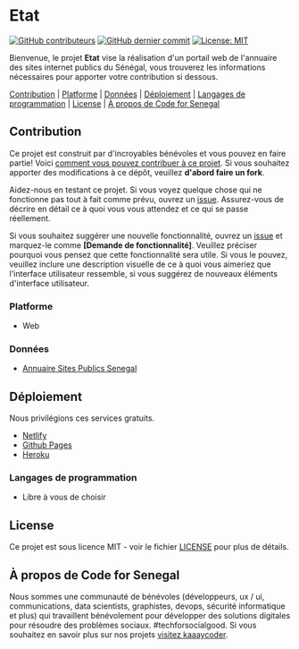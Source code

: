 # Etat

[![GitHub contributeurs](https://img.shields.io/github/contributors/Code-for-Senegal/etat.svg?style=for-the-badge)](https://github.com/Code-for-Senegal/etat/graphs/contributors) [![GitHub dernier commit](https://img.shields.io/github/last-commit/Code-for-Senegal/etat.svg?style=for-the-badge)](https://github.com/Code-for-Senegal/etat/commits/master) [![License: MIT](https://img.shields.io/badge/license-MIT-brightgreen.svg?style=for-the-badge)](https://opensource.org/licenses/MIT)

Bienvenue, le projet **Etat** vise la réalisation d'un portail web de l'annuaire des sites internet publics du Sénégal, vous trouverez les informations nécessaires pour apporter votre contribution si dessous.

[Contribution](#contribution) | [Platforme](#platforme) | [Données](#données) | [Déploiement](#déploiement) | [Langages de programmation](#langages-de-programmation) | [License](#license) | [À propos de Code for Senegal](#à-propos-de-code-for-senegal)

## Contribution

Ce projet est construit par d'incroyables bénévoles et vous pouvez en faire partie! Voici [comment vous pouvez contribuer à ce projet](https://github.com/Code-for-Senegal/.github/blob/main/CONTRIBUTING.md). Si vous souhaitez apporter des modifications à ce dépôt, veuillez **d'abord faire un fork**.

Aidez-nous en testant ce projet. Si vous voyez quelque chose qui ne fonctionne pas tout à fait comme prévu, ouvrez un [issue](https://github.com/Code-for-Senegal/etat/issues). Assurez-vous de décrire en détail ce à quoi vous vous attendez et ce qui se passe réellement.

Si vous souhaitez suggérer une nouvelle fonctionnalité, ouvrez un [issue](https://github.com/Code-for-Senegal/etat/issues) et marquez-le comme __[Demande de fonctionnalité]__. Veuillez préciser pourquoi vous pensez que cette fonctionnalité sera utile. Si vous le pouvez, veuillez inclure une description visuelle de ce à quoi vous aimeriez que l'interface utilisateur ressemble, si vous suggérez de nouveaux éléments d'interface utilisateur.

### Platforme

* Web

### Données

 * [Annuaire Sites Publics Senegal](https://github.com/senegalouvert/annuaire-sites-publics-senegal)

## Déploiement

Nous privilégions ces services gratuits.

 * [Netlify](https://www.netlify.com)
 * [Github Pages](https://pages.github.com)
 * [Heroku](https://www.heroku.com)

### Langages de programmation

 * Libre à vous de choisir

## License

Ce projet est sous licence MIT - voir le fichier [LICENSE](LICENSE) pour plus de détails.

## À propos de Code for Senegal

Nous sommes une communauté de bénévoles (développeurs, ux / ui, communications, data scientists, graphistes, devops, sécurité informatique et plus) qui travaillent bénévolement pour développer des solutions digitales pour résoudre des problèmes sociaux. #techforsocialgood. Si vous souhaitez en savoir plus sur nos projets [visitez kaaaycoder](https://github.com/Code-for-Senegal/kaaycoder).